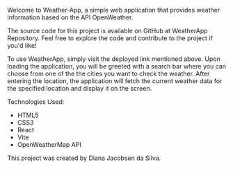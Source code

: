 Welcome to Weather-App, a simple web application that provides weather information based on the API OpenWeather.

The source code for this project is available on GitHub at WeatherApp Repository. Feel free to explore the code and contribute to the project if you'd like!

To use WeatherApp, simply visit the deployed link mentioned above. Upon loading the application, you will be greeted with a search bar where you can choose from one of the the cities you want to check the weather. After entering the location, the application will fetch the current weather data for the specified location and display it on the screen.

Technologies Used:

- HTML5
- CSS3
- React
- Vite
- OpenWeatherMap API

This project was created by Diana Jacobsen da Silva.
